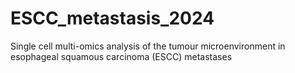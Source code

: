 # ESCC_metastasis_2024
Single cell multi-omics analysis of the tumour microenvironment in esophageal squamous carcinoma (ESCC) metastases
